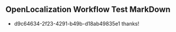 ## OpenLocalization Workflow Test MarkDown
* d9c64634-2f23-4291-b49b-d18ab49835e1 thanks!

<!--HONumber=Jul16_HO4-->



